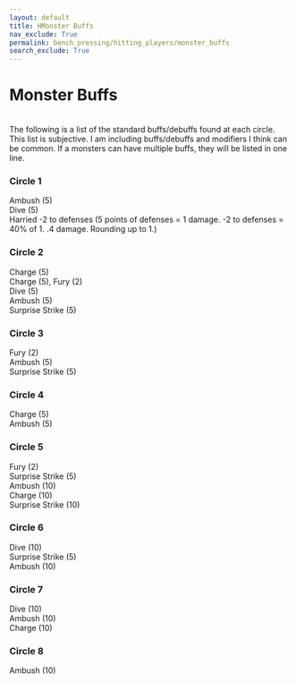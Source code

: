 ```yaml
---
layout: default
title: HMonster Buffs
nav_exclude: True
permalink: bench_pressing/hitting_players/monster_buffs
search_exclude: True
---
```

# Monster Buffs

<br>
The following is a list of the standard buffs/debuffs found at each circle. This list is subjective. I am including buffs/debuffs and modifiers I think can be common. If a monsters can have multiple buffs, they will be listed in one line.
<br>

### Circle 1

Ambush (5)
<br>
Dive (5)
<br>
Harried -2 to defenses (5 points of defenses = 1 damage. -2 to defenses = 40% of 1. .4 damage. Rounding up to 1.)
<br>

### Circle 2

Charge (5)
<br>
Charge (5), Fury (2)
<br>
Dive (5)
<br>
Ambush (5)
<br>
Surprise Strike (5)
<br>

### Circle 3

Fury (2)
<br>
Ambush (5)
<br>
Surprise Strike (5)
<br>


### Circle 4

Charge (5)
<br>
Ambush (5)
<br>

### Circle 5

Fury (2)
<br>
Surprise Strike (5)
<br>
Ambush (10)
<br>
Charge (10)
<br>
Surprise Strike (10)
<br>

### Circle 6

Dive (10)
<br>
Surprise Strike (5)
<br>
Ambush (10)
<br>

### Circle 7

Dive (10)
<br>
Ambush (10)
<br>
Charge (10)
<br>

### Circle 8

Ambush (10)
<br>